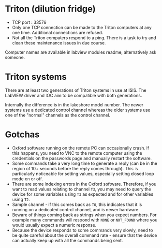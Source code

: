 # Triton (dilution fridge)

- TCP port : 33576
- Only one TCP connection can be made to the Triton computers at any one time. Additional connections are refused.
- Not all the Triton computers respond to a ping. There is a task to try and clean these maintenance issues in due course.

Computer names are available in labview modules readme, alternatively ask someone.

# Triton systems

There are at least two generations of Triton systems in use at ISIS. The LabVIEW driver and IOC aim to be compatible with both generations.

Internally the difference is in the lakeshore model number. The newer systems use a dedicated control channel whereas the older systems use one of the "normal" channels as the control channel.

# Gotchas

- Oxford software running on the remote PC can occasionally crash. If this happens, you need to VNC to the remote computer using the credentials on the passwords page and manually restart the software.
- Some commands take a very long time to generate a reply (can be in the region of 10+ seconds before the reply comes through). This is particularly noticeable for setting values, especially setting closed loop mode on or off.
- There are some indexing errors in the Oxford software. Therefore, if you want to read values relating to channel `T3`, you may need to query the device for some variables using `T3` as expected and for other variables using `T2`.
- Sample channel - if this comes back as `T0`, this indicates that it is running on a dedicated control channel, and is newer hardware.
- Beware of things coming back as strings when you expect numbers. For example many commands will respond with `NONE` or `NOT_FOUND` where you would usually expect a numeric response.
- Because the device responds to some commands very slowly, need to be quite careful about the overall command rate - ensure that the device can actually keep up with all the commands being sent.
